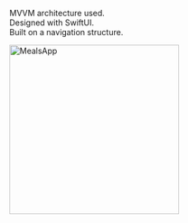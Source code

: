 MVVM architecture used.  
Designed with SwiftUI.  
Built on a navigation structure.


<img src="https://github.com/user-attachments/assets/2aa74a76-d440-4896-8037-a6b61106ca8d" alt="MealsApp" width="300" align="left"/>
